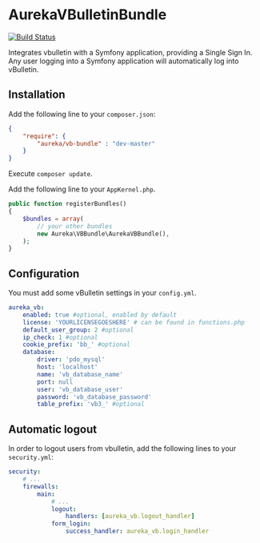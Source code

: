 AurekaVBulletinBundle
=====================
[![Build Status](https://travis-ci.org/aureka/AurekaVBBundle.png)](https://travis-ci.org/aureka/AurekaVBBundle)

Integrates vbulletin with a Symfony application, providing a Single Sign In. Any user logging into a Symfony application will automatically log into vBulletin.

## Installation

Add the following line to your `composer.json`:

```json
{
    "require": {
        "aureka/vb-bundle" : "dev-master"
    }
}
```

Execute `composer update`.

Add the following line to your `AppKernel.php`.

```php
public function registerBundles()
{
    $bundles = array(
        // your other bundles
        new Aureka\VBBundle\AurekaVBBundle(),
    );
}
```


## Configuration

You must add some vBulletin settings in your `config.yml`.


```yaml
aureka_vb:
    enabled: true #optional, enabled by default
    license: 'YOURLICENSEGOESHERE' # can be found in functions.php
    default_user_group: 2 #optional
    ip_check: 1 #optional
    cookie_prefix: 'bb_' #optional
    database:
        driver: 'pdo_mysql'
        host: 'localhost'
        name: 'vb_database_name'
        port: null
        user: 'vb_database_user'
        password: 'vb_database_password'
        table_prefix: 'vb3_' #optional
```

## Automatic logout

In order to logout users from vbulletin, add the following lines to your `security.yml`:

```yaml
security:
    # ...
    firewalls:
        main:
            # ...
            logout:
                handlers: [aureka_vb.logout_handler]
            form_login:
                success_handler: aureka_vb.login_handler
```
